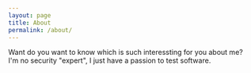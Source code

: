 ```yaml
---
layout: page
title: About
permalink: /about/
---
```


Want do you want to know which is such interessting for you about me?<br>
I'm no security "expert", I just have a passion to test software.
